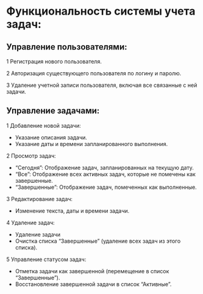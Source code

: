 # Функциональность системы учета задач:

## Управление пользователями:

1 Регистрация нового пользователя.

2 Авторизация существующего пользователя по логину и паролю.

3 Удаление учетной записи пользователя, включая все связанные с ней задачи.

## Управление задачами:

1 Добавление новой задачи:
* Указание описания задачи.
* Указание даты и времени запланированного выполнения.
  
2 Просмотр задач:
* “Сегодня”: Отображение задач, запланированных на текущую дату.
* “Все”: Отображение всех активных задач, которые не помечены как завершенные.
* “Завершенные”: Отображение задач, помеченных как выполненные.

3 Редактирование задач:
* Изменение текста, даты и времени задачи.
  
4 Удаление задач:
* Удаление задачи
* Очистка списка “Завершенные” (удаление всех задач из этого списка).
  
5 Управление статусом задач:
* Отметка задачи как завершенной (перемещение в список “Завершенные”).
* Восстановление завершенной задачи в список “Активные”.
